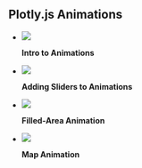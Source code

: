 ## Plotly.js Animations

<div class="grid cards" markdown>


-   [![](https://images.plot.ly/plotly-documentation/thumbnail/animations.gif)](examples/animations.md)

    **Intro to Animations**


-   [![](https://images.plot.ly/plotly-documentation/thumbnail/gapminder_animation.gif)](examples/gapminder-example.md)

    **Adding Sliders to Animations**



-   [![](https://images.plot.ly/plotly-documentation/thumbnail/apple_stock_animation.gif)](examples/filled-area-animation.md)

    **Filled-Area Animation**



-   [![](https://images.plot.ly/plotly-documentation/thumbnail/map-animation.gif)](examples/map-animations.md)

    **Map Animation**


</div>